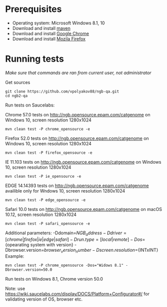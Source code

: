 # Prerequisites
* Operating system: Microsoft Windows 8.1, 10
* Download and install [maven](http://maven.apache.org/install.html)
* Download and install [Google Chrome](https://www.google.com/chrome/browser/desktop/index.html)
* Download and install [Mozila Firefox](https://www.mozilla.org/ru/firefox/new/)

# Running tests
*Make sure that commands are ran from current user, not administrator*

Get sources
```
git clone https://github.com/vpolyakov88/ngb-qa.git
cd ngb2-qa
```

Run tests on Saucelabs:

Chrome 57.0 tests on http://ngb.opensource.epam.com/catgenome on Windows 10, screen resolution 1280x1024
```
mvn clean test -P chrome_opensource -e
```
Firefox 52.0 tests on http://ngb.opensource.epam.com/catgenome on Windows 10, screen resolution 1280x1024
```
mvn clean test -P firefox_opensource -e
```
IE 11.103 tests on http://ngb.opensource.epam.com/catgenome on Windows 10, screen resolution 1280x1024
```
mvn clean test -P ie_opensource -e
```
EDGE 14.14393 tests on http://ngb.opensource.epam.com/catgenome availible only for Wndows 10, screen resolution 1280x1024
```
mvn clean test -P edge_opensource -e
```
Safari 10.0 tests on http://ngb.opensource.epam.com/catgenome on macOS 10.12, screen resolution 1280x1024
```
mvn clean test -P safari_opensource -e
```

Additional parameters:
-Ddomain=${NGB_address}
-Ddriver=[chrome|firefox|ie|edge|safari]
-Drun.type=[local|remote]
-Dos=${opearating system with version}
-Dbrowser.version=${browser_version_number}
-Dscreen.resolution=${INTxINT}
Example:
```
mvn clean test -P chrome_opensource -Dos="Widows 8.1" -Dbrowser.version=50.0
```
Run tests on Windows 8.1, Chrome version 50.0

Note:
use https://wiki.saucelabs.com/display/DOCS/Platform+Configurator#/ for validating version of OS, browser etc.
